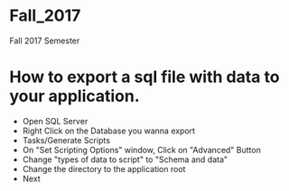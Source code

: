 # Fall_2017
Fall 2017 Semester

# How to export a sql file with data to your application.
- Open SQL Server
- Right Click on the Database you wanna export
- Tasks/Generate Scripts
- On "Set Scripting Options" window, Click on "Advanced" Button
- Change "types of data to script" to "Schema and data"
- Change the directory to the application root
- Next
